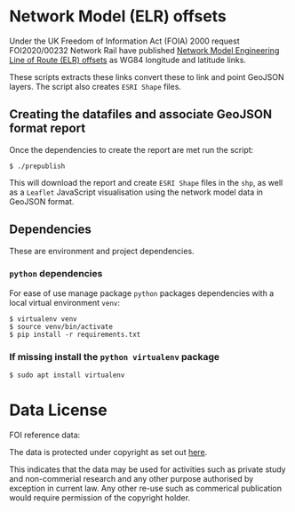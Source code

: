 # Network Model (ELR) offsets 

Under the UK Freedom of Information Act (FOIA) 2000 request FOI2020/00232 Network Rail have published [Network Model Engineering Line of Route (ELR) offsets](https://www.whatdotheyknow.com/request/conversion_tables_for_latitude_a) as WG84 longitude and latitude links. 

These scripts extracts these links convert these to link and point GeoJSON layers. The script also creates `ESRI Shape` files.

## Creating the datafiles and associate GeoJSON format report

Once the dependencies to create the report are met run the script:

    $ ./prepublish

This will download the report and create `ESRI Shape` files in the `shp`, as well as a `Leaflet` JavaScript visualisation using the network model data in GeoJSON format.

## Dependencies

These are environment and project dependencies.

### `python` dependencies

For ease of use manage package `python` packages dependencies with a local virtual environment `venv`:

    $ virtualenv venv
    $ source venv/bin/activate
    $ pip install -r requirements.txt

### If missing install the `python virtualenv` package

    $ sudo apt install virtualenv
    
# Data License

FOI reference data:

The data is protected under copyright as set out [here](https://www.whatdotheyknow.com/request/643748/response/1539326/attach/2/FOI202000232%20Response.pdf).

This indicates that the data may be used for activities such as private study and non-commerial research and any other purpose authorised by exception in current law. Any other re-use such as commerical publication would require permission of the copyright holder.

